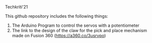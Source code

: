 Techkriti'21

This github repository includes the following things:
1) The Arduino Program to control the servos with a potentiometer
2) The link to the design of the claw for the pick and place mechanism made on Fusion 360 (https://a360.co/3usrvpo)

